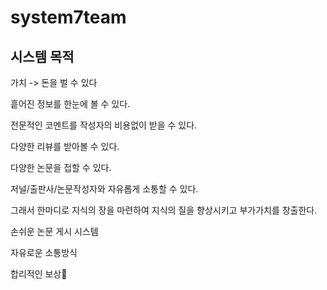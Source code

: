 # system7team

## 시스템 목적

가치 -> 돈을 벌 수 있다

흩어진 정보를 한눈에 볼 수 있다.

전문적인 코멘트를 작성자의 비용없이 받을 수 있다.

다양한 리뷰를 받아볼 수 있다.

다양한 논문을 접할 수 있다.

저널/출판사/논문작성자와 자유롭게 소통할 수 있다.

그래서 한마디로
지식의 장을 마련하여 지식의 질을 향상시키고 부가가치를 창출한다.

손쉬운 논문 게시 시스템

자유로운 소통방식

합리적인 보상

